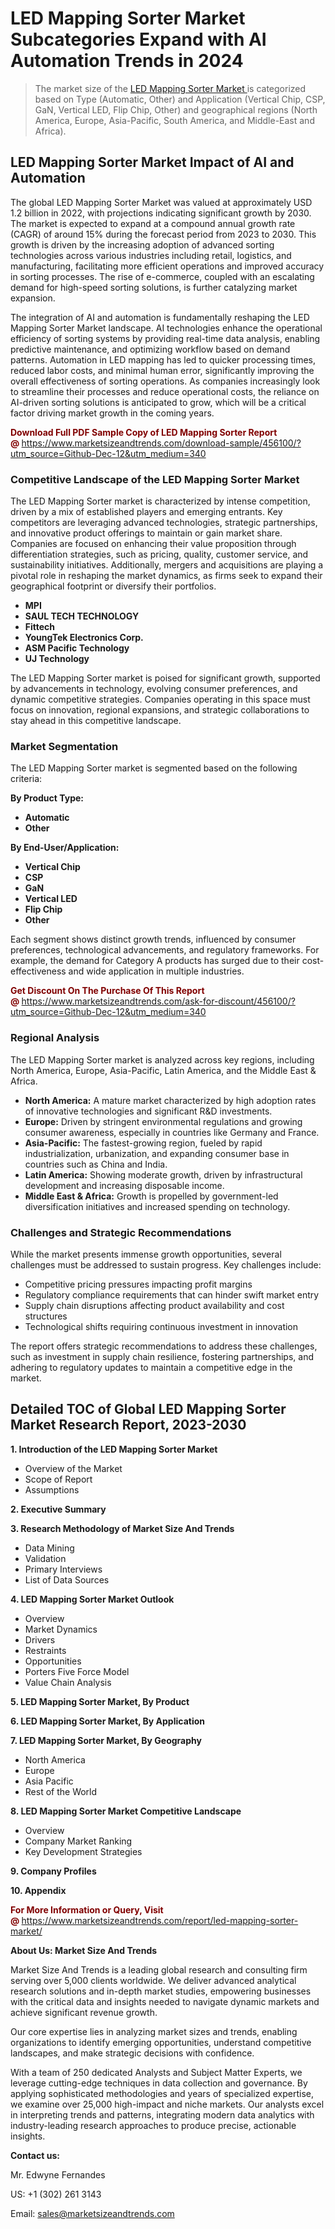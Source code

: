 <H1>LED Mapping Sorter Market Subcategories Expand with AI Automation Trends in 2024</H1><blockquote><p>The market size of the <a href="https://www.marketsizeandtrends.com/download-sample/456100/?utm_source=Github-Dec-12&amp;utm_medium=340" target="_blank">LED Mapping Sorter Market </a>is categorized based on Type (Automatic, Other) and Application (Vertical Chip, CSP, GaN, Vertical LED, Flip Chip, Other) and geographical regions (North America, Europe, Asia-Pacific, South America, and Middle-East and Africa).</p></blockquote><p><h2>LED Mapping Sorter Market Impact of AI and Automation</h2><p>The global LED Mapping Sorter Market was valued at approximately USD 1.2 billion in 2022, with projections indicating significant growth by 2030. The market is expected to expand at a compound annual growth rate (CAGR) of around 15% during the forecast period from 2023 to 2030. This growth is driven by the increasing adoption of advanced sorting technologies across various industries including retail, logistics, and manufacturing, facilitating more efficient operations and improved accuracy in sorting processes. The rise of e-commerce, coupled with an escalating demand for high-speed sorting solutions, is further catalyzing market expansion.</p><p>The integration of AI and automation is fundamentally reshaping the LED Mapping Sorter Market landscape. AI technologies enhance the operational efficiency of sorting systems by providing real-time data analysis, enabling predictive maintenance, and optimizing workflow based on demand patterns. Automation in LED mapping has led to quicker processing times, reduced labor costs, and minimal human error, significantly improving the overall effectiveness of sorting operations. As companies increasingly look to streamline their processes and reduce operational costs, the reliance on AI-driven sorting solutions is anticipated to grow, which will be a critical factor driving market growth in the coming years.</p></p><p><strong><span style="color: #800000;">Download Full PDF Sample Copy of LED Mapping Sorter Report @</span>&nbsp;</strong><a href="https://www.marketsizeandtrends.com/download-sample/456100/?utm_source=Github-Dec-12&amp;utm_medium=340">https://www.marketsizeandtrends.com/download-sample/456100/?utm_source=Github-Dec-12&amp;utm_medium=340</a></p><h3>Competitive Landscape of the LED Mapping Sorter Market</h3><p>The LED Mapping Sorter market is characterized by intense competition, driven by a mix of established players and emerging entrants. Key competitors are leveraging advanced technologies, strategic partnerships, and innovative product offerings to maintain or gain market share. Companies are focused on enhancing their value proposition through differentiation strategies, such as pricing, quality, customer service, and sustainability initiatives. Additionally, mergers and acquisitions are playing a pivotal role in reshaping the market dynamics, as firms seek to expand their geographical footprint or diversify their portfolios.</p><p><strong><p><ul><li>MPI </li><li> SAUL TECH TECHNOLOGY </li><li> Fittech </li><li> YoungTek Electronics Corp. </li><li> ASM Pacific Technology </li><li> UJ Technology</p></li></ul></p></strong></p><p>The LED Mapping Sorter market is poised for significant growth, supported by advancements in technology, evolving consumer preferences, and dynamic competitive strategies. Companies operating in this space must focus on innovation, regional expansions, and strategic collaborations to stay ahead in this competitive landscape.</p><h3>Market Segmentation</h3><p>The LED Mapping Sorter market is segmented based on the following criteria:</p><p><strong>By Product Type:</strong></p><p><strong><p><ul><li>Automatic </li><li> Other</p></li></ul></p></strong></p><p><strong>By End-User/Application:</strong></p><p><strong><p><ul><li>Vertical Chip </li><li> CSP </li><li> GaN </li><li> Vertical LED </li><li> Flip Chip </li><li> Other</p></li></ul></p></strong></p><p>Each segment shows distinct growth trends, influenced by consumer preferences, technological advancements, and regulatory frameworks. For example, the demand for Category A products has surged due to their cost-effectiveness and wide application in multiple industries.</p><p><strong><span style="color: #800000;">Get Discount On The Purchase Of This Report @&nbsp;</span></strong><a href="https://www.marketsizeandtrends.com/ask-for-discount/456100/?utm_source=Github-Dec-12&amp;utm_medium=340">https://www.marketsizeandtrends.com/ask-for-discount/456100/?utm_source=Github-Dec-12&amp;utm_medium=340</a></p><h3>Regional Analysis</h3><p>The LED Mapping Sorter market is analyzed across key regions, including North America, Europe, Asia-Pacific, Latin America, and the Middle East &amp; Africa.</p><ul><li><strong>North America:</strong> A mature market characterized by high adoption rates of innovative technologies and significant R&amp;D investments.</li><li><strong>Europe:</strong> Driven by stringent environmental regulations and growing consumer awareness, especially in countries like Germany and France.</li><li><strong>Asia-Pacific:</strong> The fastest-growing region, fueled by rapid industrialization, urbanization, and expanding consumer base in countries such as China and India.</li><li><strong>Latin America:</strong> Showing moderate growth, driven by infrastructural development and increasing disposable income.</li><li><strong>Middle East &amp; Africa:</strong> Growth is propelled by government-led diversification initiatives and increased spending on technology.</li></ul><h3>Challenges and Strategic Recommendations</h3><p>While the market presents immense growth opportunities, several challenges must be addressed to sustain progress. Key challenges include:</p><ul><li>Competitive pricing pressures impacting profit margins</li><li>Regulatory compliance requirements that can hinder swift market entry</li><li>Supply chain disruptions affecting product availability and cost structures</li><li>Technological shifts requiring continuous investment in innovation</li></ul><p>The report offers strategic recommendations to address these challenges, such as investment in supply chain resilience, fostering partnerships, and adhering to regulatory updates to maintain a competitive edge in the market.</p><h2>Detailed TOC of Global LED Mapping Sorter Market Research Report, 2023-2030</h2><p><strong>1. Introduction of the LED Mapping Sorter Market</strong></p><ul><li>Overview of the Market</li><li>Scope of Report</li><li>Assumptions&nbsp;</li></ul><p><strong>2. Executive Summary</strong></p><p><strong>3. Research Methodology of <strong>Market Size And Trends</strong></strong></p><ul><li>Data Mining</li><li>Validation</li><li>Primary Interviews</li><li>List of Data Sources&nbsp;</li></ul><p><strong>4. LED Mapping Sorter Market Outlook</strong></p><ul><li>Overview</li><li>Market Dynamics</li><li>Drivers</li><li>Restraints</li><li>Opportunities</li><li>Porters Five Force Model</li><li>Value Chain Analysis&nbsp;</li></ul><p><strong>5. LED Mapping Sorter Market, By Product</strong></p><p><strong>6. LED Mapping Sorter Market, By Application</strong></p><p><strong>7. LED Mapping Sorter Market, By Geography</strong></p><ul><li>North America</li><li>Europe</li><li>Asia Pacific</li><li>Rest of the World&nbsp;</li></ul><p><strong>8. LED Mapping Sorter Market Competitive Landscape</strong></p><ul><li>Overview</li><li>Company Market Ranking</li><li>Key Development Strategies&nbsp;</li></ul><p><strong>9. Company Profiles</strong></p><p><strong>10. Appendix</strong></p><p><strong><span style="color: #800000;">For More Information or Query, Visit @&nbsp;</span></strong><a href="https://www.marketsizeandtrends.com/report/led-mapping-sorter-market/">https://www.marketsizeandtrends.com/report/led-mapping-sorter-market/</a></p><p></p><p><strong>About Us:&nbsp;Market Size And Trends</strong></p><p>Market Size And Trends&nbsp;is a leading global research and consulting firm serving over 5,000 clients worldwide. We deliver advanced analytical research solutions and in-depth market studies, empowering businesses with the critical data and insights needed to navigate dynamic markets and achieve significant revenue growth.</p><p>Our core expertise lies in analyzing market sizes and trends, enabling organizations to identify emerging opportunities, understand competitive landscapes, and make strategic decisions with confidence.</p><p>With a team of 250 dedicated Analysts and Subject Matter Experts, we leverage cutting-edge techniques in data collection and governance. By applying sophisticated methodologies and years of specialized expertise, we examine over 25,000 high-impact and niche markets. Our analysts excel in interpreting trends and patterns, integrating modern data analytics with industry-leading research approaches to produce precise, actionable insights.</p><p><strong>Contact us:</strong></p><p>Mr. Edwyne Fernandes</p><p>US: +1 (302) 261 3143</p><p>Email: <a href="mailto:sales@marketsizeandtrends.com">sales@marketsizeandtrends.com</a>&nbsp;</p>
